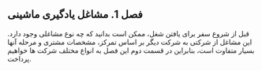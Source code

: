 ## فصل 1. مشاغل یادگیری ماشینی

قبل از شروع سفر برای یافتن شغل، ممکن است بدانید که چه نوع مشاغلی وجود دارد. این مشاغل از شرکتی به شرکت دیگر بر اساس تمرکز، مشخصات مشتری و مرحله آنها بسیار متفاوت است، بنابراین در قسمت دوم این فصل به انواع مختلف شرکت ها خواهیم پرداخت.
